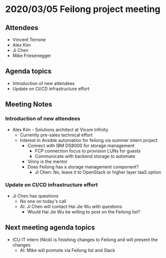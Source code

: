 # 2020/03/05 Feilong project meeting

## Attendees
- Vincent Terrone
- Alex Kim  
- Ji Chen
- Mike Friesenegger

## Agenda topics
- Introduction of new attendees
- Update on CI/CD infrastructure effort

## Meeting Notes

### Introduction of new attendees
- Alex Kim - Solutions architect at Vicom Infinity
  - Currently pre-sales technical effort
  - Interest in Ansible automation for feilong via summer intern project
    - Connect with IBM DS8000 for storage management
      - FCP connection focus to provision LUNs for guests
      - Communicate with backend storage to automate
    - Vinny is the mentor
    - Does Feilong has a storage management component?
      - Ji Chen: No, leave it to OpenStack or higher layer IaaS option

### Update on CI/CD infrastructure effort
- Ji Chen has questions
  - No one on today's call
  - AI: Ji Chen will contact Hai Jie Wu with questions
    - Would Hai Jie Wu be willing to post on the Feilong list?

## Next meeting agenda topics
- ICU IT intern (Nick) is finishing changes to Feilong and will present the changes
  - AI: Mike will promote via Feilong list and Slack

